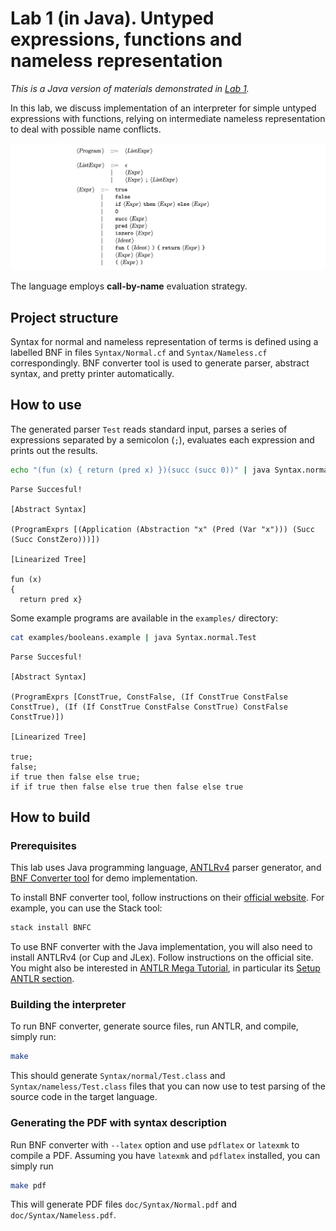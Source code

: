 # Lab 1 (in Java). Untyped expressions, functions and nameless representation

_This is a Java version of materials demonstrated in [Lab 1](../lab-01/)._

In this lab, we discuss implementation of an interpreter for simple untyped expressions with functions, relying on intermediate nameless representation to deal with possible name conflicts.

[![Description of the syntax.](images/normal-bnf.png)](doc/Syntax/Normal.pdf)

The language employs **call-by-name** evaluation strategy.

## Project structure

Syntax for normal and nameless representation of terms is defined using a labelled BNF in files `Syntax/Normal.cf` and `Syntax/Nameless.cf` correspondingly. BNF converter tool is used to generate parser, abstract syntax, and pretty printer automatically.

## How to use

The generated parser `Test` reads standard input, parses a series of expressions separated by a semicolon (`;`), evaluates each expression and prints out the results.

```sh
echo "(fun (x) { return (pred x) })(succ (succ 0))" | java Syntax.normal.Test
```
```
Parse Succesful!

[Abstract Syntax]

(ProgramExprs [(Application (Abstraction "x" (Pred (Var "x"))) (Succ (Succ ConstZero)))])

[Linearized Tree]

fun (x)
{
  return pred x}
```

Some example programs are available in the `examples/` directory:

```sh
cat examples/booleans.example | java Syntax.normal.Test
```

```
Parse Succesful!

[Abstract Syntax]

(ProgramExprs [ConstTrue, ConstFalse, (If ConstTrue ConstFalse ConstTrue), (If (If ConstTrue ConstFalse ConstTrue) ConstFalse ConstTrue)])

[Linearized Tree]

true;
false;
if true then false else true;
if if true then false else true then false else true
```

## How to build

### Prerequisites

This lab uses Java programming language, [ANTLRv4](https://www.antlr.org/download.html) parser generator, and [BNF Converter tool](http://bnfc.digitalgrammars.com) for demo implementation.

To install BNF converter tool, follow instructions on their [official website](http://bnfc.digitalgrammars.com). For example, you can use the Stack tool:

```sh
stack install BNFC
```

To use BNF converter with the Java implementation, you will also need to install ANTLRv4 (or Cup and JLex). Follow instructions on the official site. You might also be interested in [ANTLR Mega Tutorial](https://tomassetti.me/antlr-mega-tutorial/), in particular its [Setup ANTLR section](https://tomassetti.me/antlr-mega-tutorial/#chapter11).

### Building the interpreter

To run BNF converter, generate source files, run ANTLR, and compile, simply run:

```sh
make
```

This should generate `Syntax/normal/Test.class` and `Syntax/nameless/Test.class` files that you can now use to test parsing of the source code in the target language.

### Generating the PDF with syntax description

Run BNF converter with `--latex` option and use `pdflatex` or `latexmk` to compile a PDF.
Assuming you have `latexmk` and `pdflatex` installed, you can simply run

```sh
make pdf
```

This will generate PDF files `doc/Syntax/Normal.pdf` and `doc/Syntax/Nameless.pdf`.
